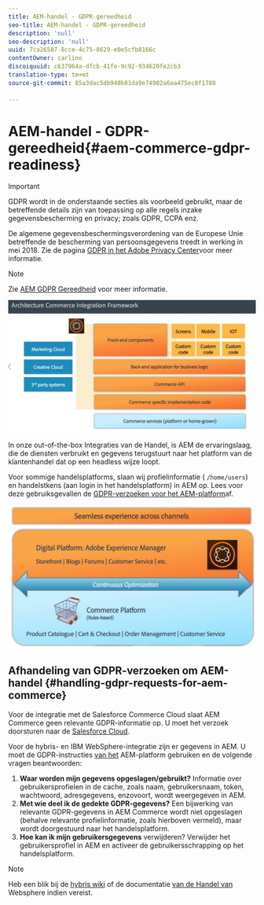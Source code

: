 ```yaml
---
title: AEM-handel - GDPR-gereedheid
seo-title: AEM-handel - GDPR-gereedheid
description: 'null'
seo-description: 'null'
uuid: 7ca26587-8cce-4c75-8629-e0e5cfb8166c
contentOwner: carlino
discoiquuid: c637964a-dfcb-41fe-9c92-934620fe2cb3
translation-type: tm+mt
source-git-commit: 85a3dac5db940b81da9e74902a6aa475ec8f1780

---
```



# AEM-handel - GDPR-gereedheid{#aem-commerce-gdpr-readiness}

>[!IMPORTANT]
>
>GDPR wordt in de onderstaande secties als voorbeeld gebruikt, maar de betreffende details zijn van toepassing op alle regels inzake gegevensbescherming en privacy; zoals GDPR, CCPA enz.

De algemene gegevensbeschermingsverordening van de Europese Unie betreffende de bescherming van persoonsgegevens treedt in werking in mei 2018. Zie de pagina [GDPR in het Adobe Privacy Center](https://www.adobe.com/privacy/general-data-protection-regulation.html)voor meer informatie.

>[!NOTE]
>
>Zie [AEM GDPR Gereedheid](/help/managing/data-protection-and-privacy.md) voor meer informatie.

![screen_shot_2018-03-22at111606](assets/screen_shot_2018-03-22at111606.jpg)

In onze out-of-the-box Integraties van de Handel, is AEM de ervaringslaag, die de diensten verbruikt en gegevens terugstuurt naar het platform van de klantenhandel dat op een headless wijze loopt.

Voor sommige handelsplatforms, slaan wij profielinformatie ( `/home/users`) en handelstkens (aan login in het handelsplatform) in AEM op. Lees voor deze gebruiksgevallen de [GDPR-verzoeken voor het AEM-platform](/help/sites-administering/handling-gdpr-requests-for-aem-platform.md)af.

![screen_shot_2018-03-22at111621](assets/screen_shot_2018-03-22at111621.jpg)

## Afhandeling van GDPR-verzoeken om AEM-handel {#handling-gdpr-requests-for-aem-commerce}

Voor de integratie met de Salesforce Commerce Cloud slaat AEM Commerce geen relevante GDPR-informatie op. U moet het verzoek doorsturen naar de [Salesforce Cloud](https://documentation.demandware.com/).

Voor de hybris- en IBM WebSphere-integratie zijn er gegevens in AEM. U moet de GDPR-instructies [van het](/help/sites-administering/handling-gdpr-requests-for-aem-platform.md) AEM-platform gebruiken en de volgende vragen beantwoorden:

1. **Waar worden mijn gegevens opgeslagen/gebruikt?** Informatie over gebruikersprofielen in de cache, zoals naam, gebruikersnaam, token, wachtwoord, adresgegevens, enzovoort, wordt weergegeven in AEM.
1. **Met wie deel ik de gedekte GDPR-gegevens?** Een bijwerking van relevante GDPR-gegevens in AEM Commerce wordt niet opgeslagen (behalve relevante profielinformatie, zoals hierboven vermeld), maar wordt doorgestuurd naar het handelsplatform.
1. **Hoe kan ik mijn gebruikersgegevens** verwijderen? Verwijder het gebruikersprofiel in AEM en activeer de gebruikersschrapping op het handelsplatform.

>[!NOTE]
>
>Heb een blik bij de [hybris wiki](https://wiki.hybris.com/) of de documentatie [van de Handel van](https://www-01.ibm.com/support/docview.wss?uid=swg27036450) Websphere indien vereist.

